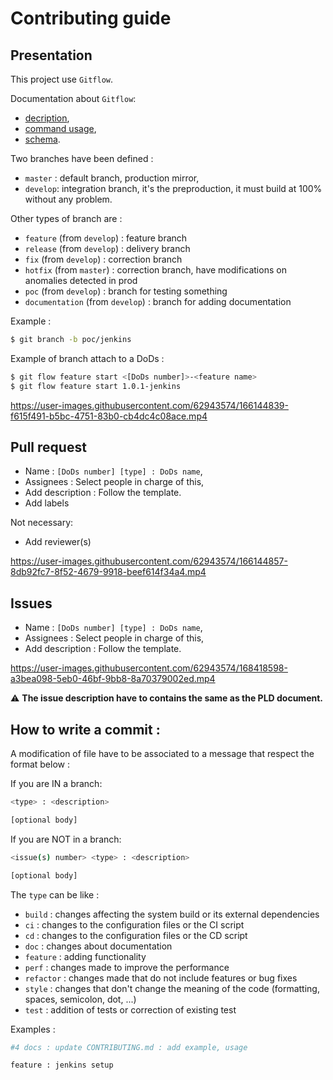 # Contributing guide

## Presentation

This project use `Gitflow`.

Documentation about `Gitflow`:

- [decription](https://www.atlassian.com/fr/git/tutorials/comparing-workflows/gitflow-workflow),
- [command usage](https://danielkummer.github.io/git-flow-cheatsheet/#),
- [schema](https://github.com/OutsideEIP/OutsideServer/blob/develop/documentation/assets/gitflow.jpg).



Two branches have been defined :

- `master` : default branch, production mirror,
- `develop`: integration branch, it's the preproduction, it must build at 100% without any problem.

Other types of branch are :

- `feature` (from `develop`) : feature branch
- `release` (from `develop`) : delivery branch
- `fix` (from `develop`) : correction branch
- `hotfix` (from `master`) : correction branch, have modifications on anomalies detected in prod
- `poc` (from `develop`) : branch for testing something
- `documentation` (from `develop`) : branch for adding documentation

Example :

```bash
$ git branch -b poc/jenkins
```

Example of branch attach to a DoDs :

```bash
$ git flow feature start <[DoDs number]>-<feature name>
$ git flow feature start 1.0.1-jenkins
```

https://user-images.githubusercontent.com/62943574/166144839-f615f491-b5bc-4751-83b0-cb4dc4c08ace.mp4


## Pull request

- Name : `[DoDs number] [type] : DoDs name`,
- Assignees : Select people in charge of this,
- Add description : Follow the template.
- Add labels

Not necessary:

- Add reviewer(s)

https://user-images.githubusercontent.com/62943574/166144857-8db92fc7-8f52-4679-9918-beef614f34a4.mp4

## Issues

- Name : `[DoDs number] [type] : DoDs name`,
- Assignees : Select people in charge of this,
- Add description : Follow the template.

https://user-images.githubusercontent.com/62943574/168418598-a3bea098-5eb0-46bf-9bb8-8a70379002ed.mp4

:warning: **The issue description have to contains the same as the PLD document.**

## How to write a commit :

A modification of file have to be associated to a message that respect the format below :

If you are IN a branch:

```bash
<type> : <description>

[optional body]
```

If you are NOT in a branch:

```bash
<issue(s) number> <type> : <description>

[optional body]
```

The `type` can be like :

- `build` : changes affecting the system build or its external dependencies
- `ci` : changes to the configuration files or the CI script
- `cd` : changes to the configuration files or the CD script
- `doc` : changes about documentation
- `feature` : adding functionality
- `perf` : changes made to improve the performance
- `refactor` : changes made that do not include features or bug fixes
- `style` : changes that don't change the meaning of the code (formatting, spaces, semicolon, dot, ...)
- `test` : addition of tests or correction of existing test

Examples :

```bash
#4 docs : update CONTRIBUTING.md : add example, usage
```

```bash
feature : jenkins setup
```
